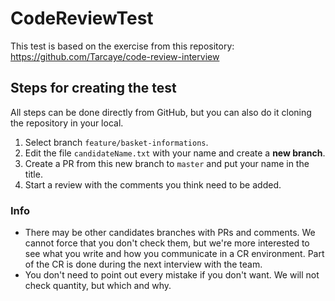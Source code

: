# CodeReviewTest

This test is based on the exercise from this repository: https://github.com/Tarcaye/code-review-interview

## Steps for creating the test

All steps can be done directly from GitHub, but you can also do it cloning the repository in your local.

1. Select branch ``feature/basket-informations``.
2. Edit the file ``candidateName.txt`` with your name and create a **new branch**.
3. Create a PR from this new branch to ``master`` and put your name in the title.
4. Start a review with the comments you think need to be added.

### Info
* There may be other candidates branches with PRs and comments. We cannot force that you don't check them, but we're more 
interested to see what you write and how you communicate in a CR environment. Part of the CR is done during the next 
interview with the team.
* You don't need to point out every mistake if you don't want. We will not check quantity, but which and why.